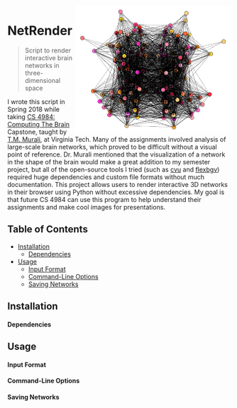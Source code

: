 <img src="images/icon.png" align="right" height="286" width="352"/>

# NetRender
> Script to render interactive brain networks in three-dimensional space

I wrote this script in Spring 2018 while taking [CS 4984: Computing The Brain](http://courses.cs.vt.edu/cs4984/2018-spring-computing-the-brain/) Capstone, taught by [T.M. Murali](http://bioinformatics.cs.vt.edu/~murali/), at Virginia Tech. Many of the assignments involved analysis of large-scale brain networks, which proved to be difficult without a visual point of reference. Dr. Murali mentioned that the visualization of a network in the shape of the brain would make a great addition to my semester project, but all of the open-source tools I tried (such as [cvu](https://github.com/aestrivex/cvu) and [flexbgv](https://sourceforge.net/projects/flexbgv/)) required huge dependencies and custom file formats without much documentation.
This project allows users to render interactive 3D networks in their browser using Python without excessive dependencies. My goal is that future CS 4984 can use this program to help understand their assignments and make cool images for presentations.

## Table of Contents
  * [Installation](#installation)
    - [Dependencies](#dependencies)
  * [Usage](#usage)
    - [Input Format](#input-format)
    - [Command-Line Options](#command-line-options)
    - [Saving Networks](#saving-networks)

## Installation

#### Dependencies

## Usage

#### Input Format

#### Command-Line Options

#### Saving Networks
